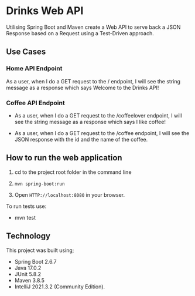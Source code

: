 #  Drinks Web API 

Utilising Spring Boot and Maven create a Web API to serve back a JSON Response based on a Request using a Test-Driven approach. 

## Use Cases

### Home API Endpoint

As a user, when I do a GET request to the / endpoint, I will see the string message as a response  which says Welcome to the Drinks API! 

### Coffee API Endpoint

* As a user, when I do a GET request to the /coffeelover endpoint, I will see the string message as a  response which says I like coffee!  

* As a user, when I do a GET request to the /coffee endpoint, I will see the JSON response with the id  and the name of the coffee. 


## How to run the web application

1) cd to the project root folder in the command line


2)   ` mvn spring-boot:run `

3) Open   ` HTTP://localhost:8080 ` in your browser.

To run tests use:

* mvn test



## Technology

This project was built using;


* Spring Boot 2.6.7
* Java 17.0.2
* JUnit 5.8.2
* Maven 3.8.5
* IntelliJ 2021.3.2 (Community Edition).

